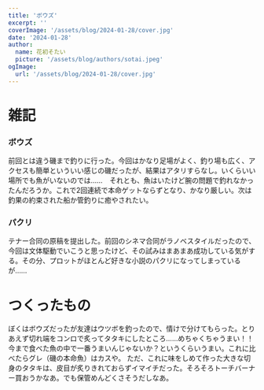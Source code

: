 ```yaml
---
title: 'ボウズ'
excerpt: ''
coverImage: '/assets/blog/2024-01-28/cover.jpg'
date: '2024-01-28'
author:
  name: 花初そたい
  picture: '/assets/blog/authors/sotai.jpeg'
ogImage:
  url: '/assets/blog/2024-01-28/cover.jpg'
---
```

# 雑記
### ボウズ
前回とは違う磯まで釣りに行った。今回はかなり足場がよく、釣り場も広く、アクセスも簡単といういい感じの磯だったが、結果はアタリすらなし。いくらいい場所でも魚がいないのでは……　それとも、魚はいたけど腕の問題で釣れなかったんだろうか。これで2回連続で本命ゲットならずとなり、かなり厳しい。次は釣果の約束された船か管釣りに癒やされたい。

### パクリ
テナー合同の原稿を提出した。前回のシネマ合同がラノベスタイルだったので、今回は文体駆動でいこうと思ったけど、その試みはまあまあ成功している気がする。その分、プロットがほとんど好きな小説のパクリになってしまっているが……

# つくったもの
ぼくはボウズだったが友達はウツボを釣ったので、情けで分けてもらった。とりあえず切れ端をコンロで炙ってタタキにしたところ……めちゃくちゃうまい！！　今まで食べた魚の中で一番うまいんじゃないか？というくらいうまい。これに比べたらグレ（磯の本命魚）はカスや。
ただ、これに味をしめて作った大きな切身のタタキは、皮目が炙りきれておらずイマイチだった。そろそろトーチバーナー買おうかなあ。でも保管めんどくさそうだしなあ。